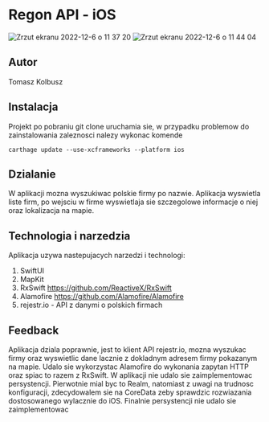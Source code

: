 
# Regon API - iOS

![Zrzut ekranu 2022-12-6 o 11 37 20](https://user-images.githubusercontent.com/10707925/205890570-6db28f3e-cab6-451c-80e4-bdc7532a5ae9.png)
![Zrzut ekranu 2022-12-6 o 11 44 04](https://user-images.githubusercontent.com/10707925/205890584-89afc769-57bd-48c1-a9e0-6497e1719561.png)

## Autor 

Tomasz Kolbusz

## Instalacja

Projekt po pobraniu git clone uruchamia sie, w przypadku problemow do zainstalowania zaleznosci nalezy wykonac komende

```
carthage update --use-xcframeworks --platform ios
```

## Dzialanie

W aplikacji mozna wyszukiwac polskie firmy po nazwie. Aplikacja wyswietla liste firm, po wejsciu w firme wyswietlaja sie szczegolowe informacje o niej oraz lokalizacja na mapie.

## Technologia i narzedzia

Aplikacja uzywa nastepujacych narzedzi i technologi:
1. SwiftUI
2. MapKit
3. RxSwift https://github.com/ReactiveX/RxSwift
4. Alamofire https://github.com/Alamofire/Alamofire
5. rejestr.io - API z danymi o polskich firmach

## Feedback

Aplikacja dziala poprawnie, jest to klient API rejestr.io, mozna wyszukac firmy oraz wyswietlic dane lacznie z dokladnym adresem firmy pokazanym na mapie.
Udalo sie wykorzystac Alamofire do wykonania zapytan HTTP oraz spiac to razem z RxSwift.
W aplikacji nie udalo sie zaimplementowac persystencji. Pierwotnie mial byc to Realm, natomiast z uwagi na trudnosc konfiguracji, zdecydowalem sie na CoreData zeby sprawdzic rozwiazania dostosowanego wylacznie do iOS. Finalnie persystencji nie udalo sie zaimplementowac
